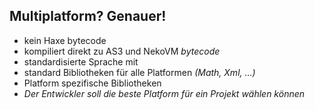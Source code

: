 ##  Multiplatform? Genauer!

* kein Haxe bytecode
* kompiliert direkt zu AS3 und NekoVM *bytecode*
* standardisierte Sprache mit 
* standard Bibliotheken für alle Platformen *(Math, Xml, ...)*
* Platform spezifische Bibliotheken
* *Der Entwickler soll die beste Platform für ein Projekt wählen können*